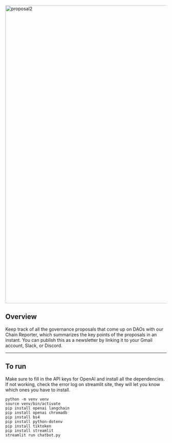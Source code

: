 <img width="929" alt="proposal2" src="https://github.com/joyjsmun/chain-concierge/assets/18157846/51888d72-aa8b-48d3-982e-29022cac0481">

## Overview

Keep track of all the governance proposals that come up on DAOs with our Chain Reporter, which summarizes the key points of the proposals in an instant. You can publish this as a newsletter by linking it to your Gmail account, Slack, or Discord.

---

## To run

Make sure to fill in the API keys for OpenAI and install all the dependencies. If not working, check the error log on streamlit site, they will let you know which ones you have to install.

```
python -m venv venv
source venv/bin/activate
pip install openai langchain
pip install openai chromadb
pip install bs4
pip install python-dotenv
pip install tiktoken
pip install streamlit
streamlit run chatbot.py
```
